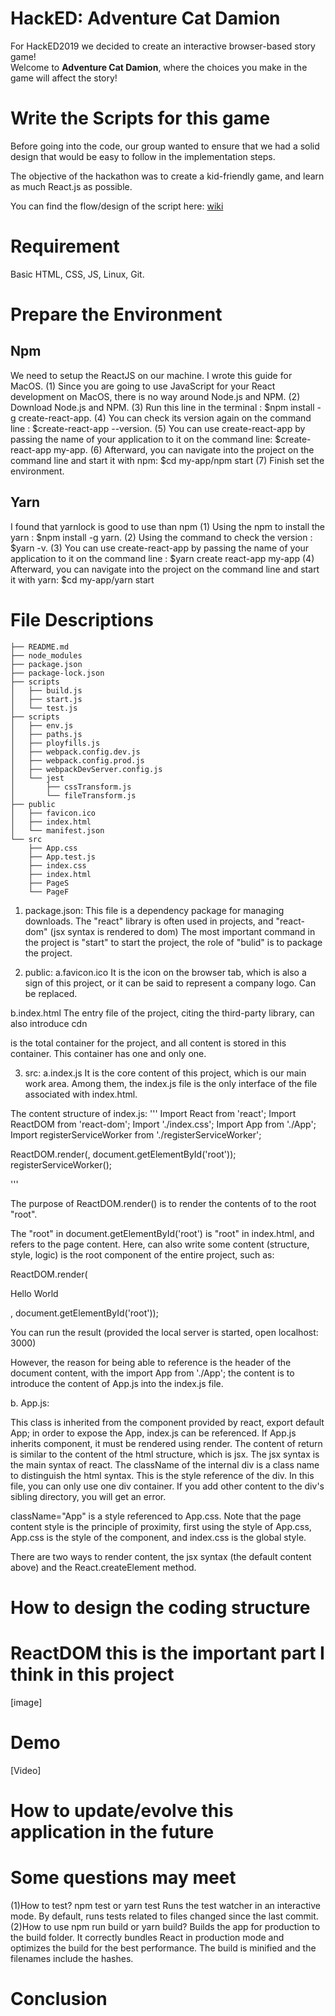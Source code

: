 # HackED: Adventure Cat Damion
For HackED2019 we decided to create an interactive browser-based story game!  
Welcome to **Adventure Cat Damion**, where the choices you make in the game will affect the story!  


# Write the Scripts for this game
Before going into the code, our group wanted to ensure that we had a solid design that would be easy to follow in the implementation steps. 

The objective of the hackathon was to create a kid-friendly game, and learn as much React.js as possible.

You can find the flow/design of the script here: [wiki](https://github.com/starryEcliipse/HackED2019/wiki) 


# Requirement
Basic HTML, CSS, JS, Linux, Git.


# Prepare the Environment
## Npm
We need to setup the ReactJS on our machine. I wrote this guide for MacOS.
(1) Since you are going to use JavaScript for your React development on MacOS, there is no way around Node.js and NPM. 
(2) Download Node.js and NPM.
(3) Run this line in the terminal : $npm install -g create-react-app.
(4) You can check its version again on the command line : $create-react-app --version.
(5) You can use create-react-app by passing the name of your application to it on the command line:
$create-react-app my-app.
(6) Afterward, you can navigate into the project on the command line and start it with npm:
$cd my-app/npm start
(7) Finish set the environment.


## Yarn
I found that yarnlock is good to use than npm
(1) Using the npm to install the yarn : $npm install -g yarn.
(2) Using the command to check the version : $yarn -v.
(3) You can use create-react-app by passing the name of your application to it on the command line : 
$yarn create react-app my-app
(4) Afterward, you can navigate into the project on the command line and start it with yarn:
$cd my-app/yarn start



# File Descriptions

``` my-app (HackED2019)
├── README.md
├── node_modules 
├── package.json
├── package-lock.json
├── scripts
│   ├── build.js
│   ├── start.js
│   └── test.js
├── scripts
│   ├── env.js
│   ├── paths.js
│   ├── ployfills.js
│   ├── webpack.config.dev.js
│   ├── webpack.config.prod.js
│   ├── webpackDevServer.config.js
│   └── jest
│       ├── cssTransform.js
│       └── fileTransform.js
├── public
│   ├── favicon.ico
│   ├── index.html
│   └── manifest.json
└── src
    ├── App.css
    ├── App.test.js
    ├── index.css
    ├── index.html
    ├── PageS
    └── PageF
```

    
1. package.json:
This file is a dependency package for managing downloads. The "react" library is often used in projects, and "react-dom" (jsx syntax is rendered to dom)
The most important command in the project is "start" to start the project, the role of "bulid" is to package the project.

2. public:
a.favicon.ico
It is the icon on the browser tab, which is also a sign of this project, or it can be said to represent a company logo. Can be replaced.

b.index.html
The entry file of the project, citing the third-party library, can also introduce cdn
<div id="root"></div> is the total container for the project, and all content is stored in this container. This container has one and only one.

3. src:
a.index.js
It is the core content of this project, which is our main work area. Among them, the index.js file is the only interface of the file associated with index.html.

The content structure of index.js:
'''
Import React from 'react';
Import ReactDOM from 'react-dom';
Import './index.css';
Import App from './App';
Import registerServiceWorker from './registerServiceWorker';

ReactDOM.render(<App />, document.getElementById('root'));
registerServiceWorker();

'''

The purpose of ReactDOM.render() is to render the contents of <App/> to the root "root".

The "root" in document.getElementById('root') is "root" in index.html, and <App /> refers to the page content. Here, <App /> can also write some content (structure, style, logic) is the root component of the entire project, such as:

ReactDOM.render(<p >Hello World</p>, document.getElementById('root'));

You can run the result (provided the local server is started, open localhost: 3000)

However, the reason for being able to reference <App /> is the header of the document content, with the import App from './App'; the content is to introduce the content of App.js into the index.js file.


b. App.js:

This class is inherited from the component provided by react, export default App; in order to expose the App, index.js can be referenced. If App.js inherits component, it must be rendered using render. The content of return is similar to the content of the html structure, which is jsx. The jsx syntax is the main syntax of react. The className of the internal div is a class name to distinguish the html syntax. This is the style reference of the div. In this file, you can only use one div container. If you add other content to the div's sibling directory, you will get an error.

className="App" is a style referenced to App.css. Note that the page content style is the principle of proximity, first using the style of App.css, App.css is the style of the component, and index.css is the global style.

There are two ways to render content, the jsx syntax (the default content above) and the React.createElement method.


# How to design the coding structure
# ReactDOM this is the important part I think in this project
[image]

# Demo

[Video]


# How to update/evolve this application in the future


# Some questions may meet
(1)How to test? npm test or yarn test
Runs the test watcher in an interactive mode. By default, runs tests related to files changed since the last commit.
(2)How to use npm run build or yarn build?
Builds the app for production to the build folder. It correctly bundles React in production mode and optimizes the build for the best performance.
The build is minified and the filenames include the hashes.


# Conclusion 



